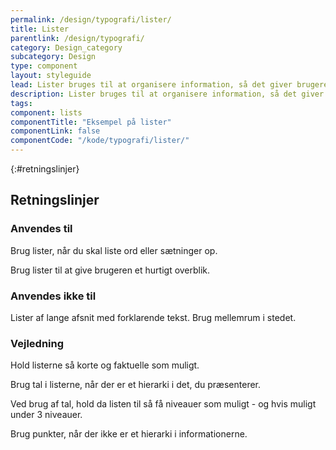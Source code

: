```yaml
---
permalink: /design/typografi/lister/
title: Lister
parentlink: /design/typografi/
category: Design_category
subcategory: Design
type: component
layout: styleguide
lead: Lister bruges til at organisere information, så det giver brugeren overblik.
description: Lister bruges til at organisere information, så det giver brugeren overblik.
tags:
component: lists
componentTitle: "Eksempel på lister"
componentLink: false
componentCode: "/kode/typografi/lister/"
---
```

{:#retningslinjer}
## Retningslinjer

### Anvendes til

Brug lister, når du skal liste ord eller sætninger op.

Brug lister til at give brugeren et hurtigt overblik.

### Anvendes ikke til

Lister af lange afsnit med forklarende tekst. Brug mellemrum i stedet.

### Vejledning

Hold listerne så korte og faktuelle som muligt.

Brug tal i listerne, når der er et hierarki i det, du præsenterer.

Ved brug af tal, hold da listen til så få niveauer som muligt - og hvis muligt under 3 niveauer.

Brug punkter, når der ikke er et hierarki i informationerne.
